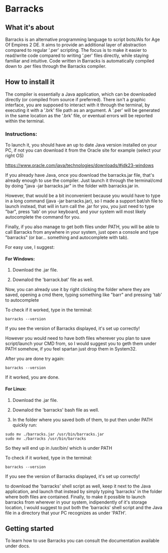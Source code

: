 # Barracks

## What it's about

Barracks is an alternative programming language to script bots/AIs for Age Of Empires 2 DE.
It aims to provide an additional layer of abstraction compared to regular '.per' scripting.
The focus is to make it easier to read/write code compared to writing '.per' files directly, while staying familiar and intuitive.
Code written in Barracks is automatically compiled down to .per files through the Barracks compiler.

## How to install it

The compiler is essentially a Java application, which can be downloaded directly (or compiled from source if preferred).
There isn't a graphic interface, you are supposed to interact with it through the terminal, by executing it with a '.brk' file path as an argument.
A '.per' will be generated in the same location as the '.brk' file, or eventual errors will be reported within the terminal.

### Instructions:

To launch it, you should have an up to date Java version installed on your PC, if not you can download it from the Oracle site for example (select your right OS)

https://www.oracle.com/java/technologies/downloads/#jdk23-windows

If you already have Java, once you download the barracks.jar file, that's already enough to use the compiler. Just launch it through the terminal/cmd by doing "java -jar barracks.jar" in the folder with barracks.jar in.

However, that would be a bit inconvenient because you would have to type in a long command (java -jar barracks.jar), so I made a support bat/sh file to launch instead, that will in turn call the .jar for you, you just need to type "bar", press 'tab' on your keyboard, and your system will most likely autocomplete the command for you.

Finally, if you also manage to get both files under PATH, you will be able to call Barracks from anywhere in your system, just open a console and type "barracks" (or bar... something and autocomplete with tab).


For easy use, I suggest:

#### For **Windows**:
1. Download the .jar file.

2. Downalod the 'barrack.bat' file as well.

Now, you can already use it by right clicking the folder where they are saved, opening a cmd there, typing something like "barr" and pressing 'tab' to autocomplete

To check if it worked, type in the terminal:

```text
barracks --version
```

If you see the version of Barracks displayed, it's set up correctly!

However you would need to have both files wherever you plan to save script/launch your CMD from, so I would suggest you to geth them under PATH somehow, if you feel spartan just drop them in System32.

After you are done try again:

```text
barracks --version
```

If it worked, you are done.

#### For **Linux**:
1. Download the .jar file.

2. Downalod the 'barracks' bash file as well.

3. In the folder where you saved both of them, to put then under PATH quickly run:
```text
sudo mv ./barracks.jar /usr/bin/barracks.jar
sudo mv ./barracks /usr/bin/barracks
```

So they will end up in /usr/bin/ which is under PATH

To check if it worked, type in the terminal:

```text
barracks --version
```

If you see the version of Barracks displayed, it's set up correctly!

to download the 'barracks' shell script as well, keep it next to the Java application, and launch that instead by simply typing 'barracks' in the folder where both files are contained.
Finally, to make it possible to launch barracks from wherever in your system, indipendently of it's storage location, I would suggest to put both the 'barracks' shell script and the Java file in a directory that your PC recognizes as under 'PATH'.

## Getting started

To learn how to use Barracks you can consult the documentation available under docs.
